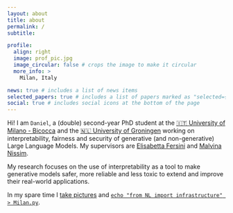 ```yaml
---
layout: about
title: about
permalink: /
subtitle:

profile:
  align: right
  image: prof_pic.jpg
  image_circular: false # crops the image to make it circular
  more_info: >
    Milan, Italy

news: true # includes a list of news items
selected_papers: true # includes a list of papers marked as "selected={true}"
social: true # includes social icons at the bottom of the page
---
```


Hi! I am `Daniel`, a (double) second-year PhD student at the [🇮🇹 University of Milano - Bicocca](https://en.unimib.it/) and the [🇳🇱 University of Groningen](https://rug.nl/) working on interpretability, fairness and security of generative (and non-generative) Large Language Models. My supervisors are [Elisabetta Fersini](https://www.unimib.it/elisabetta-fersini) and [Malvina Nissim](https://www.rug.nl/staff/m.nissim/?lang=en).

My research focuses on the use of interpretability as a tool to make generative models safer, more reliable and less toxic to extend and improve their real-world applications.

In my spare time I [take pictures](https://www.instagram.com/daniel_sc4) and [`echo "from NL import infrastructure" > Milan.py`](https://www.instagram.com/pensamiciclabile/).
























<div id="clustrmaps-container" style="display: none;">
  <script type="text/javascript" id="clustrmaps" src="//clustrmaps.com/map_v2.js?d=oGCCWNGOZ_AfgS2u11cPRBrdx9o_zPmNvpRtQyfBEa0"></script>
</div>
